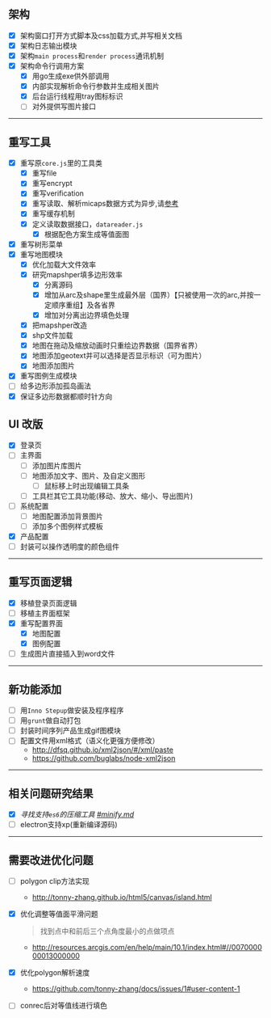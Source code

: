 ## 架构

- [x] 架构窗口打开方式脚本及css加载方式,并写相关文档
- [x] 架构日志输出模块
- [x] 架构`main process`和`render process`通讯机制
- [x] 架构命令行调用方案
    - [x] 用go生成exe供外部调用
    - [x] 内部实现解析命令行参数并生成相关图片
    - [x] 后台运行线程用tray图标标识
    - [ ] 对外提供写图片接口

-----------------------------------------------------

## 重写工具

- [x] 重写原`core.js`里的工具类
    - [x] 重写file
    - [x] 重写encrypt
    - [x] 重写verification
    - [x] 重写读取、解析micaps数据方式为异步,请[参考](./thread.md)
    - [x] 重写缓存机制
    - [x] 定义读取数据接口，`datareader.js`
        - [x] 根据配色方案生成等值面图

- [x] 重写树形菜单
- [x] 重写地图模块
    - [x] 优化加载大文件效率
    - [x] 研究mapshper填多边形效率
        - [x] 分离源码
        - [x] 增加从arc及shape里生成最外层（国界）【只被使用一次的arc,并按一定顺序重组】及各省界
        - [x] 增加对分离出边界填色处理
    - [x] 把mapshper改造
    - [x] shp文件加载
    - [x] 地图在拖动及缩放动画时只重绘边界数据（国界省界）
    - [x] 地图添加geotext并可以选择是否显示标识（可为图片）
    - [x] 地图添加图片
- [x] 重写图例生成模块
- [ ] 给多边形添加孤岛画法
- [x] 保证多边形数据都顺时针方向  

## UI 改版
- [x] 登录页
- [ ] 主界面
    - [ ] 添加图片库图片
    - [ ] 地图添加文字、图片、及自定义图形
        - [ ] 鼠标移上时出现编辑工具条
    - [ ] 工具栏其它工具功能(移动、放大、缩小、导出图片)
- [ ] 系统配置
    - [ ] 地图配置添加背景图片
    - [ ] 添加多个图例样式模板
- [x] 产品配置
- [ ] 封装可以操作透明度的颜色组件
-----------------------------------------------------

## 重写页面逻辑

- [x] 移植登录页面逻辑
- [ ] 移植主界面框架
- [x] 重写配置界面
    - [x] 地图配置
    - [x] 图例配置
- [ ] 生成图片直接插入到word文件

-----------------------------------------------------

## 新功能添加

- [ ] 用`Inno Stepup`做安装及程序程序
- [ ] 用`grunt`做自动打包
- [ ] 封装时间序列产品生成gif图模块
- [ ] 配置文件用xml格式（语义化更强方便修改）
    * http://dfsq.github.io/xml2json/#/xml/paste
    * https://github.com/buglabs/node-xml2json

-----------------------------------------------------

## 相关问题研究结果

- [x] _寻找支持`es6`的压缩工具 [#minify.md](./minify.md)_
- [ ] electron支持xp(重新编译源码)

-----------------------------------------------------

## 需要改进优化问题
- [ ] polygon clip方法实现
    * http://tonny-zhang.github.io/html5/canvas/island.html
- [x] 优化调整等值面平滑问题
    > 找到点中和前后三个点角度最小的点做项点

    * http://resources.arcgis.com/en/help/main/10.1/index.html#//007000000013000000
- [x] 优化polygon解析速度
    * https://github.com/tonny-zhang/docs/issues/1#user-content-1
- [ ] conrec后对等值线进行填色
